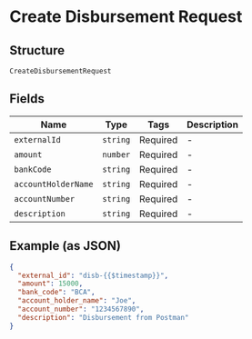 
# Create Disbursement Request

## Structure

`CreateDisbursementRequest`

## Fields

| Name | Type | Tags | Description |
|  --- | --- | --- | --- |
| `externalId` | `string` | Required | - |
| `amount` | `number` | Required | - |
| `bankCode` | `string` | Required | - |
| `accountHolderName` | `string` | Required | - |
| `accountNumber` | `string` | Required | - |
| `description` | `string` | Required | - |

## Example (as JSON)

```json
{
  "external_id": "disb-{{$timestamp}}",
  "amount": 15000,
  "bank_code": "BCA",
  "account_holder_name": "Joe",
  "account_number": "1234567890",
  "description": "Disbursement from Postman"
}
```

